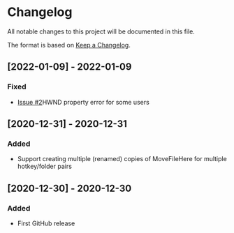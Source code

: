 # Changelog  
All notable changes to this project will be documented in this file.

The format is based on [Keep a Changelog](https://keepachangelog.com/).

## [2022-01-09] - 2022-01-09
### Fixed
- [Issue #2](https://github.com/nod5/MoveFileHere/issues/2)HWND property error for some users

## [2020-12-31] - 2020-12-31
### Added
- Support creating multiple (renamed) copies of MoveFileHere for multiple hotkey/folder pairs

## [2020-12-30] - 2020-12-30
### Added
- First GitHub release
